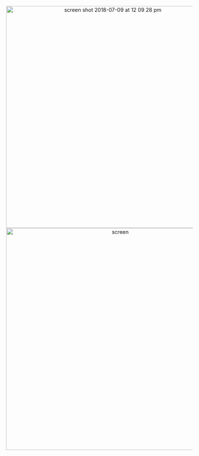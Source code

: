 <p align="center">
<img width="560" height="600" alt="screen shot 2018-07-09 at 12 09 28 pm" src="https://user-                   images.githubusercontent.com/41017424/42466753-6de4657e-8375-11e8-8fd5-7445e9b80c33.png">
<img width="600" alt="screen" src="https://user-images.githubusercontent.com/41017424/42466700-4457f892-8375-11e8-85b9-904882b9d01f.png">
</p>
